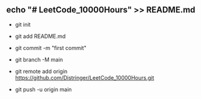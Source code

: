 ## echo "# LeetCode_10000Hours" >> README.md

- git init

- git add README.md

- git commit -m "first commit"

- git branch -M main

- git remote add origin https://github.com/Distringer/LeetCode_10000Hours.git

- git push -u origin main